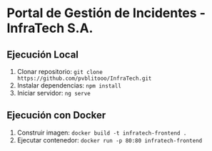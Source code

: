 # Portal de Gestión de Incidentes - InfraTech S.A.

## Ejecución Local
1. Clonar repositorio: `git clone https://github.com/pvblitooo/InfraTech.git`
2. Instalar dependencias: `npm install`
3. Iniciar servidor: `ng serve`

## Ejecución con Docker
1. Construir imagen: `docker build -t infratech-frontend .`
2. Ejecutar contenedor: `docker run -p 80:80 infratech-frontend`